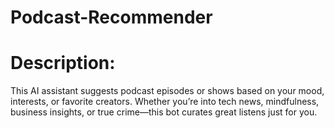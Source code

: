 # Podcast-Recommender

# Description:
This AI assistant suggests podcast episodes or shows based on your mood, interests, or favorite creators. Whether you’re into tech news, mindfulness, business insights, or true crime—this bot curates great listens just for you.
